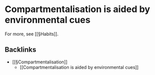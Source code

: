 # Compartmentalisation is aided by environmental cues
For more, see [[§Habits]].

## Backlinks
* [[§Compartmentalisation]]
	* [[Compartmentalisation is aided by environmental cues]]

<!-- {BearID:5F7FCF85-C752-4442-AAE5-0AB09117C1BA-3348-0000073FB816DC89} -->
